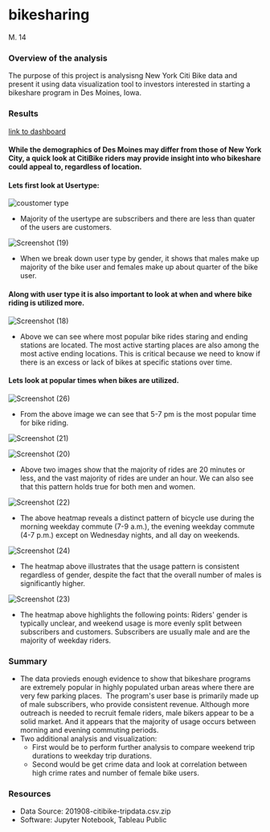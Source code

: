 # bikesharing
M. 14

### Overview of the analysis
The purpose of this project is analysisng New York Citi Bike data and present it using data visualization tool to investors interested in starting a bikeshare program in Des Moines, Iowa.

### Results 
[link to dashboard](https://public.tableau.com/app/profile/princy.patel/viz/CitiBikeChallenge_16445558391580/NYCStory?publish=yes)

#### While the demographics of Des Moines may differ from those of New York City, a quick look at CitiBike riders may provide insight into who bikeshare could appeal to, regardless of location.

#### Lets first look at Usertype: 
 
 ![coustomer type](https://user-images.githubusercontent.com/93439516/154824309-d60b79dc-c6a6-4142-8f6e-e5d8739d2638.png)
 
 * Majority of the usertype are subscribers and there are less than quater of the users are customers.
 
 ![Screenshot (19)](https://user-images.githubusercontent.com/93439516/154824568-a466b00b-e915-4d70-8f3a-df34a0dafb4a.png)

 * When we break down user type by gender, it shows that males make up majority of the bike user and females make up about quarter of the bike user.


#### Along with user type it is also important to look at when and where bike riding is utilized more. 

![Screenshot (18)](https://user-images.githubusercontent.com/93439516/154824977-0b1426a0-9404-4007-80cc-05e29feeaf47.png)

 * Above we can see where most popular bike rides staring and ending stations are located. The most active starting places are also among the most active ending locations. This is critical because we need to know if there is an excess or lack of bikes at specific stations over time.  
 
#### Lets look at popular times when bikes are utilized.

 ![Screenshot (26)](https://user-images.githubusercontent.com/93439516/154825272-0f675b8d-721b-433b-907d-7a5b0d7d4807.png)
 
 * From the above image we can see that 5-7 pm is the most popular time for bike riding. 

 ![Screenshot (21)](https://user-images.githubusercontent.com/93439516/154825199-e3bb5907-b199-4243-b003-2f72e25efb36.png)

 ![Screenshot (20)](https://user-images.githubusercontent.com/93439516/154825196-9d2953c5-90dd-4b01-907d-419e8341aa29.png)
 
 * Above two images show that the majority of rides are 20 minutes or less, and the vast majority of rides are under an hour. We can also see that this pattern holds true for both men and women.


![Screenshot (22)](https://user-images.githubusercontent.com/93439516/154825508-9f0d24d6-e344-49e0-987d-b290d42f4f9d.png)

* The above heatmap reveals a distinct pattern of bicycle use during the morning weekday commute (7-9 a.m.), the evening weekday commute (4-7 p.m.) except on Wednesday nights, and all day on weekends.

![Screenshot (24)](https://user-images.githubusercontent.com/93439516/154825513-aff3837d-e8d5-44dc-9ecb-23bf665e2a11.png)

* The heatmap above illustrates that the usage pattern is consistent regardless of gender, despite the fact that the overall number of males is significantly higher.

![Screenshot (23)](https://user-images.githubusercontent.com/93439516/154825511-225be70d-e803-4e66-937a-5ee49ef1dfeb.png)

* The heatmap above highlights the following points: Riders' gender is typically unclear, and weekend usage is more evenly split between subscribers and customers. Subscribers are usually male and are the majority of weekday riders.



### Summary
* The data provieds enough evidence to show that bikeshare programs are extremely popular in highly populated urban areas where there are very few parking places.  The program's user base is primarily made up of male subscribers, who provide consistent revenue. Although more outreach is needed to recruit female riders, male bikers appear to be a solid market. And it appears that the majority of usage occurs between morning and evening commuting periods.
* Two additional analysis and visualization:
  *  First would be to  perform further analysis to compare weekend trip durations to weekday trip durations.
  *  Second would be get crime data and look at correlation between high crime rates and number of female bike users.


### Resources
* Data Source: 201908-citibike-tripdata.csv.zip
* Software: Jupyter Notebook, Tableau Public 

